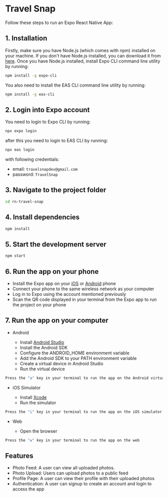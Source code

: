 # Travel Snap

Follow these steps to run an Expo React Native App:

## 1. Installation

Firstly, make sure you have Node.js (which comes with npm) installed on your machine. If you don't have Node.js installed, you can download it from [here](https://nodejs.org/). Once you have Node.js installed, install Expo CLI command line utility by running:

```bash
npm install -g expo-cli
```

You also need to install the EAS CLI command line utility by running:

```bash
npm install -g eas-cli
```

## 2. Login into Expo account

You need to login to Expo CLI by running:

```bash
npx expo login
```

after this you need to login to EAS CLI by running:

```bash
npx eas login
```

with following credentials:

- email: `travelsnapdev@gmail.com`
- password: `TravelSnap`

## 3. Navigate to the project folder

```bash
cd rn-travel-snap
```

## 4. Install dependencies

```bash
npm install
```

## 5. Start the development server

```bash
npm start
```

## 6. Run the app on your phone

- Install the Expo app on your [iOS](https://itunes.com/apps/exponent) or [Android](https://play.google.com/store/apps/details?id=host.exp.exponent&referrer=www) phone
- Connect your phone to the same wireless network as your computer
- Log in to Expo using the account mentioned previously
- Scan the QR code displayed in your terminal from the Expo app to run the project on your phone

## 7. Run the app on your computer

- Android

  - Install [Android Studio](https://developer.android.com/studio)
  - Install the Android SDK
  - Configure the ANDROID_HOME environment variable
  - Add the Android SDK to your PATH environment variable
  - Create a virtual device in Android Studio
  - Run the virtual device

```bash
Press the "a" key in your terminal to run the app on the Android virtual device
```

- iOS Simulator

  - Install [Xcode](https://developer.apple.com/xcode/)
  - Run the simulator

```bash
Press the "i" key in your terminal to run the app on the iOS simulator
```

- Web

  - Open the browser

```bash
Press the "w" key in your terminal to run the app on the web
```

## Features

- Photo Feed: A user can view all uploaded photos.
- Photo Upload: Users can upload photos to a public feed
- Profile Page: A user can view their profile with their uploaded photos
- Authentication: A user can signup to create an account and login to access the app
